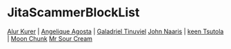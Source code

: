 # JitaScammerBlockList

[Alur Kurer](scammers/alur_kurer/) | [Angelique Agosta](scammers/angelique_agosta/) | [Galadriel Tinuviel](scammers/galadriel_tinuviel/)
[John Naaris](scammers/john_naaris/) | [keen Tsutola](scammers/keen_tsytola/) | [Moon Chunk](scammers/)
[Mr Sour Cream](scammers/mr_sour_cream/)
